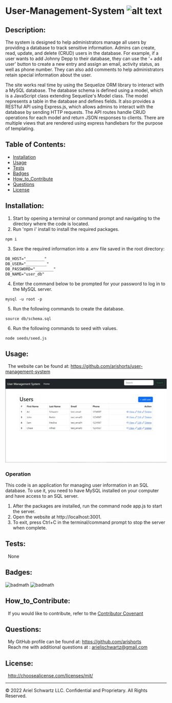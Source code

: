 # User-Management-System ![alt text](https://img.shields.io/badge/License-MIT-blue.svg)

## Description:

The system is designed to help administrators manage all users by providing a database to track sensitive information. Admins can create, read, update, and delete (CRUD) users in the database. For example, if a user wants to add Johnny Depp to their database, they can use the '+ add user' button to create a new entry and assign an email, activity status, as well as phone number. They can also add comments to help administrators retain special information about the user.

The site works real time by using the Sequelize ORM library to interact with a MySQL database. The database schema is defined using a model, which is a JavaScript class extending Sequelize's Model class. The model represents a table in the database and defines fields. It also provides a RESTful API using Express.js, which allows admins to interact with the database by sending HTTP requests. The API routes handle CRUD operations for each model and return JSON responses to clients. There are multiple views that are rendered using express handlebars for the purpose of templating.

## Table of Contents:

- [Installation](#installation)
- [Usage](#usage)
- [Tests](#tests)
- [Badges](#badges)
- [How_to_Contribute](#how_to_contribute)
- [Questions](#questions)
- [License](#license)

## Installation:

1. Start by opening a terminal or command prompt and navigating to the directory where the code is located.<br>
2. Run 'npm i' install to install the required packages.<br>

```
npm i
```

3. Save the required information into a .env file saved in the root directory:

```
DB_HOST="________"
DB_USER="_________"
DB_PASSWORD="________"
DB_NAME="user_db"
```

4. Enter the command below to be prompted for your password to log in to the MySQL server.

```
mysql -u root -p
```

5. Run the following commands to create the database.

```
source db/schema.sql
```

6. Run the following commands to seed with values.

```
node seeds/seed.js
```

## Usage:

&nbsp; The website can be found at: https://github.com/arishorts/user-management-system <br>

![alt text](./assets/images/demo.JPG)

### Operation

This code is an application for managing user information in an SQL database. To use it, you need to have MySQL installed on your computer and have access to an SQL server.<br>

1. After the packages are installed, run the command node app.js to start the server.<br>
2. Open the website at http://localhost:3001.<br>
3. To exit, press Ctrl+C in the terminal/command prompt to stop the server when complete.<br>

## Tests:

&nbsp; None

## Badges:

![badmath](https://img.shields.io/badge/JavaScript-99%25-purple)
![badmath](https://img.shields.io/badge/Shell-1%25-purple)

## How_to_Contribute:

&nbsp; If you would like to contribute, refer to the [Contributor Covenant](https://www.contributor-covenant.org/)

## Questions:

&nbsp; My GitHub profile can be found at: https://github.com/arishorts
<br>&nbsp; Reach me with additional questions at : arieljschwartz@gmail.com

## License:

&nbsp; http://choosealicense.com/licenses/mit/

---

© 2022 Ariel Schwartz LLC. Confidential and Proprietary. All Rights Reserved.
